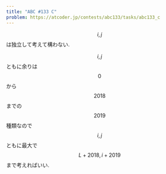 ```yaml
---
title: "ABC #133 C"
problem: https://atcoder.jp/contests/abc133/tasks/abc133_c
---
```

$$ i, j $$ は独立して考えて構わない.

$$ i, j $$ ともに余りは $$ 0 $$ から $$ 2018 $$ までの $$ 2019 $$ 種類なので $$ i, j $$ ともに最大で $$ L+2018, i+2019 $$ まで考えればいい.
